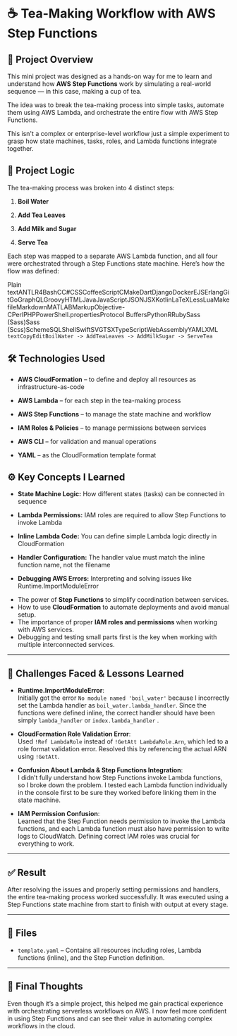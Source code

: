☕ Tea-Making Workflow with AWS Step Functions
=============================================

🚀 Project Overview
-------------------

This mini project was designed as a hands-on way for me to learn and understand how **AWS Step Functions** work by simulating a real-world sequence — in this case, making a cup of tea.

The idea was to break the tea-making process into simple tasks, automate them using AWS Lambda, and orchestrate the entire flow with AWS Step Functions.

This isn't a complex or enterprise-level workflow just a simple experiment to grasp how state machines, tasks, roles, and Lambda functions integrate together.

🧠 Project Logic
----------------

The tea-making process was broken into 4 distinct steps:

1.  **Boil Water**
    
2.  **Add Tea Leaves**
    
3.  **Add Milk and Sugar**
    
4.  **Serve Tea**
    

Each step was mapped to a separate AWS Lambda function, and all four were orchestrated through a Step Functions state machine. Here’s how the flow was defined:

Plain textANTLR4BashCC#CSSCoffeeScriptCMakeDartDjangoDockerEJSErlangGitGoGraphQLGroovyHTMLJavaJavaScriptJSONJSXKotlinLaTeXLessLuaMakefileMarkdownMATLABMarkupObjective-CPerlPHPPowerShell.propertiesProtocol BuffersPythonRRubySass (Sass)Sass (Scss)SchemeSQLShellSwiftSVGTSXTypeScriptWebAssemblyYAMLXML`   textCopyEditBoilWater -> AddTeaLeaves -> AddMilkSugar -> ServeTea   `

🛠️ Technologies Used
---------------------

*   **AWS CloudFormation** – to define and deploy all resources as infrastructure-as-code
    
*   **AWS Lambda** – for each step in the tea-making process
    
*   **AWS Step Functions** – to manage the state machine and workflow
    
*   **IAM Roles & Policies** – to manage permissions between services
    
*   **AWS CLI** – for validation and manual operations
    
*   **YAML** – as the CloudFormation template format


⚙️ Key Concepts I Learned
-------------------------

*   **State Machine Logic:** How different states (tasks) can be connected in sequence
    
*   **Lambda Permissions:** IAM roles are required to allow Step Functions to invoke Lambda
    
*   **Inline Lambda Code:** You can define simple Lambda logic directly in CloudFormation
    
*   **Handler Configuration:** The handler value must match the inline function name, not the filename
    
*   **Debugging AWS Errors:** Interpreting and solving issues like Runtime.ImportModuleError

- The power of **Step Functions** to simplify coordination between services.
- How to use **CloudFormation** to automate deployments and avoid manual setup.
- The importance of proper **IAM roles and permissions** when working with AWS services.
- Debugging and testing small parts first is the key when working with multiple interconnected services.

---

## 🧗 Challenges Faced & Lessons Learned

- **Runtime.ImportModuleError**:  
  Initially got the error `No module named 'boil_water'` because I incorrectly set the Lambda handler as `boil_water.lambda_handler`. Since the functions were defined inline, the correct handler should have been simply `lambda_handler` or `index.lambda_handler` .

- **CloudFormation Role Validation Error**:  
  Used `!Ref LambdaRole` instead of `!GetAtt LambdaRole.Arn`, which led to a role format validation error. Resolved this by referencing the actual ARN using `!GetAtt`.

- **Confusion About Lambda & Step Functions Integration**:  
  I didn’t fully understand how Step Functions invoke Lambda functions, so I broke down the problem. I tested each Lambda function individually in the console first to be sure they worked before linking them in the state machine.

- **IAM Permission Confusion**:  
  Learned that the Step Function needs permission to invoke the Lambda functions, and each Lambda function must also have permission to write logs to CloudWatch. Defining correct IAM roles was crucial for everything to work.

---

## ✅ Result

After resolving the issues and properly setting permissions and handlers, the entire tea-making process worked successfully. It was executed using a Step Functions state machine from start to finish with output at every stage.

---

## 📁 Files

- `template.yaml` – Contains all resources including roles, Lambda functions (inline), and the Step Function definition.

---

## 🙌 Final Thoughts

Even though it’s a simple project, this helped me gain practical experience with orchestrating serverless workflows on AWS. I now feel more confident in using Step Functions and can see their value in automating complex workflows in the cloud.